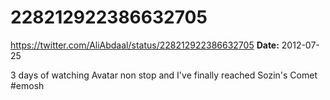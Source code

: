 # 228212922386632705
https://twitter.com/AliAbdaal/status/228212922386632705
**Date:** 2012-07-25

3 days of watching Avatar non stop and I've finally reached Sozin's Comet #emosh
